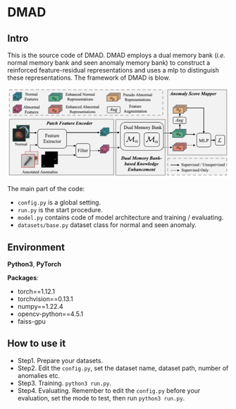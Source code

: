 # DMAD

## Intro
This is the source code of DMAD. DMAD employs a dual memory bank ($\textit{i.e.}$ normal memory bank and seen anomaly memory bank) to construct a reinforced feature-residual representations and uses a mlp to distinguish these representations. The framework of DMAD is blow.

![model framework](./resource/framework.png)

The main part of the code:
- `config.py` is a global setting.
- `run.py` is the start procedure.
- `model.py` contains code of model architecture and training / evaluating.
- `datasets/base.py` dataset class for normal and seen anomaly.

## Environment 

**Python3**, **PyTorch**

**Packages**:
- torch==1.12.1
- torchvision==0.13.1
- numpy==1.22.4
- opencv-python==4.5.1
- faiss-gpu

## How to use it
- Step1. Prepare your datasets.
- Step2. Edit the `config.py`, set the dataset name, dataset path, number of anomalies etc.
- Step3. Training. `python3 run.py`.
- Step4. Evaluating. Remember to edit the `config.py` before your evaluation, set the mode to test, then run `python3 run.py`.
